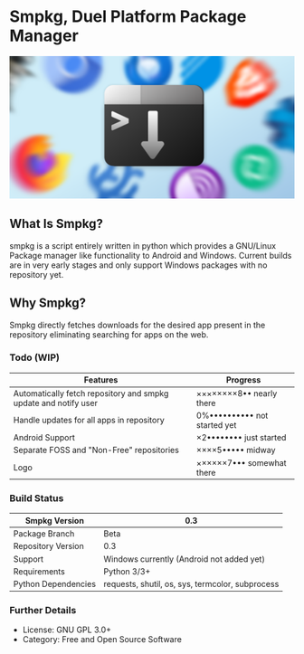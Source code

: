 # Smpkg, Duel Platform Package Manager
![Image was supposed to be here](https://github.com/manav-harsana/smpkg/blob/main/config/images/IMG_20230920_123407.png?raw=true)

## What Is Smpkg?
smpkg is a script entirely written in python which provides a GNU/Linux Package manager like functionality to Android and Windows. Current builds are in very early stages and only support Windows packages with no repository yet.

## Why Smpkg?
Smpkg directly fetches downloads for the desired app present in the repository eliminating searching for apps on the web.

### Todo (WIP)

| Features | Progress|
|-------------|------------|
|Automatically fetch repository and smpkg update and notify user |  ××××××××8•• nearly there|
|Handle updates for all apps in repository| 0%•••••••••• not started yet|
|Android Support | ×2•••••••• just started|
| Separate FOSS and "Non-Free" repositories | ××××5••••• midway|
|Logo |××××××7••• somewhat there|

### Build Status
|Smpkg Version| 0.3|
|-------------------|-----|
|Package Branch|Beta|
|Repository Version|0.3|
|Support|Windows currently (Android not added yet)|
|Requirements| Python 3/3+|
|Python Dependencies| requests, shutil, os, sys, termcolor, subprocess|

### Further Details
- License: GNU GPL 3.0+
- Category: Free and Open Source Software
